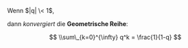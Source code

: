 Wenn $|q| \< 1$,

dann *konvergiert* die **Geometrische Reihe**:

$$
\\sum\_{k=0}^{\infty} q^k = \frac{1}{1-q}
$$
